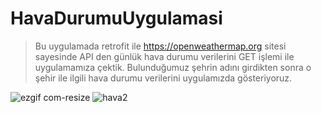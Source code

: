 # HavaDurumuUygulamasi
>Bu uygulamada retrofit ile https://openweathermap.org sitesi sayesinde API den günlük hava durumu verilerini  GET işlemi ile uygulamamıza çektik. 
Bulunduğumuz şehrin adını girdikten sonra o şehir ile ilgili hava durumu verilerini uygulamızda gösteriyoruz.

![ezgif com-resize](https://user-images.githubusercontent.com/47231687/76162309-947fc900-614d-11ea-9210-4012f4032bfc.png)
![hava2](https://user-images.githubusercontent.com/47231687/76162290-69957500-614d-11ea-876e-671518f232f9.png)




